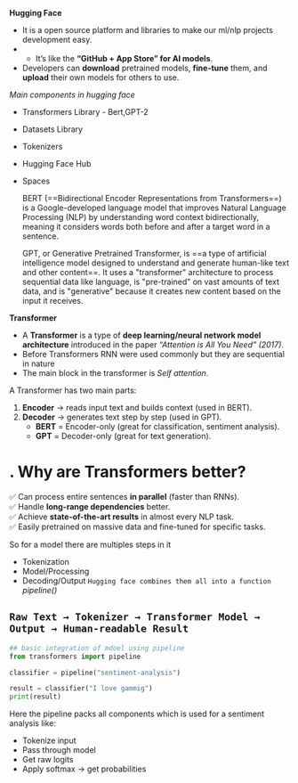 **Hugging Face**
- It is a open source platform and libraries to make our ml/nlp projects development easy.
- - It’s like the **“GitHub + App Store” for AI models**.
- Developers can **download** pretrained models, **fine-tune** them, and **upload** their own models for others to use.

*Main components in hugging face*
- Transformers Library - Bert,GPT-2
- Datasets Library
- Tokenizers
- Hugging Face Hub
- Spaces

   BERT (==Bidirectional Encoder Representations from Transformers==) is a Google-developed language model that improves Natural Language Processing (NLP) by understanding word context bidirectionally, meaning it considers words both before and after a target word in a sentence.
   
   GPT, or Generative Pretrained Transformer, is ==a type of artificial intelligence model designed to understand and generate human-like text and other content==. It uses a "transformer" architecture to process sequential data like language, is "pre-trained" on vast amounts of text data, and is "generative" because it creates new content based on the input it receives.
   
**Transformer**
- A **Transformer** is a type of **deep learning/neural network model architecture** introduced in the paper _“Attention is All You Need” (2017)_.
- Before Transformers RNN were used commonly  but they are sequential in nature
- The main block in the transformer is *Self attention*.


A Transformer has two main parts:
1. **Encoder** → reads input text and builds context (used in BERT).
2. **Decoder** → generates text step by step (used in GPT).
   - **BERT** = Encoder-only (great for classification, sentiment analysis).
   - **GPT** = Decoder-only (great for text generation).  

# . Why are Transformers better?

✅ Can process entire sentences **in parallel** (faster than RNNs).  
✅ Handle **long-range dependencies** better.  
✅ Achieve **state-of-the-art results** in almost every NLP task.  
✅ Easily pretrained on massive data and fine-tuned for specific tasks.

So for a model there are multiples steps in it
- Tokenization 
- Model/Processing
- Decoding/Output
`Hugging face combines them all into a function` *pipeline()*

## `Raw Text → Tokenizer → Transformer Model → Output → Human-readable Result`


```python
## basic integration of mdoel using pipeline 
from transformers import pipeline

classifier = pipeline("sentiment-analysis")

result = classifier("I love gammig")
print(result)
```
Here the pipeline packs all components which is used for a sentiment analysis like:
- Tokenize input
- Pass through model
- Get raw logits
- Apply softmax → get probabilities